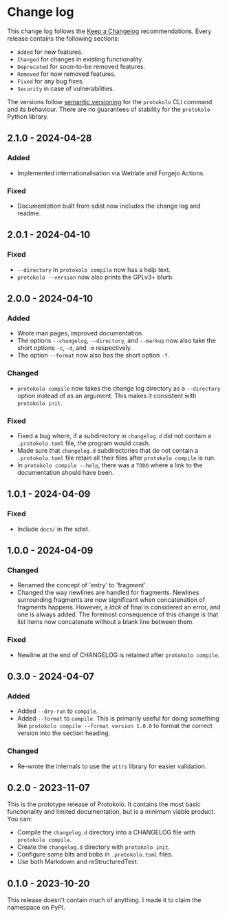 <!--
SPDX-FileCopyrightText: 2023 Carmen Bianca BAKKER <carmen@carmenbianca.eu>

SPDX-License-Identifier: CC-BY-SA-4.0 OR GPL-3.0-or-later
-->

# Change log

This change log follows the [Keep a Changelog](http://keepachangelog.com/)
recommendations. Every release contains the following sections:

- `Added` for new features.
- `Changed` for changes in existing functionality.
- `Deprecated` for soon-to-be removed features.
- `Removed` for now removed features.
- `Fixed` for any bug fixes.
- `Security` in case of vulnerabilities.

The versions follow [semantic versioning](https://semver.org) for the
`protokolo` CLI command and its behaviour. There are no guarantees of stability
for the `protokolo` Python library.

<!-- protokolo-section-tag -->

## 2.1.0 - 2024-04-28

### Added

- Implemented internationalisation via Weblate and Forgejo Actions.

### Fixed

- Documentation built from sdist now includes the change log and readme.

## 2.0.1 - 2024-04-10

### Fixed

- `--directory` in `protokolo compile` now has a help text.
- `protokolo --version` now also prints the GPLv3+ blurb.

## 2.0.0 - 2024-04-10

### Added

- Wrote man pages, improved documentation.
- The options `--changelog`, `--directory`, and `--markup` now also take the
  short options `-c`, `-d`, and `-m` respectively.
- The option `--format` now also has the short option `-f`.

### Changed

- `protokolo compile` now takes the change log directory as a `--directory`
  option instead of as an argument. This makes it consistent with
  `protokolo init`.

### Fixed

- Fixed a bug where, if a subdirectory in `changelog.d` did not contain a
  `.protokolo.toml` file, the program would crash.
- Made sure that `changelog.d` subdirectories that do not contain a
  `.protokolo.toml` file retain all their files after `protokolo compile` is
  run.
- In `protokolo compile --help`, there was a `TODO` where a link to the
  documentation should have been.

## 1.0.1 - 2024-04-09

### Fixed

- Include `docs/` in the sdist.

## 1.0.0 - 2024-04-09

### Changed

- Renamed the concept of 'entry' to 'fragment'.
- Changed the way newlines are handled for fragments. Newlines surrounding
  fragments are now significant when concatenation of fragments happens.
  However, a _lack_ of final is considered an error, and one is always added.
  The foremost consequence of this change is that list items now concatenate
  without a blank line between them.

### Fixed

- Newline at the end of CHANGELOG is retained after `protokolo compile`.

## 0.3.0 - 2024-04-07

### Added

- Added `--dry-run` to `compile`.
- Added `--format` to `compile`. This is primarily useful for doing something
  like `protokolo compile --format version 1.0.0` to format the correct version
  into the section heading.

### Changed

- Re-wrote the internals to use the `attrs` library for easier validation.

## 0.2.0 - 2023-11-07

This is the prototype release of Protokolo. It contains the most basic
functionality and limited documentation, but is a minimum viable product. You
can:

- Compile the `changelog.d` directory into a CHANGELOG file with
  `protokolo compile`.
- Create the `changelog.d` directory with `protokolo init`.
- Configure some bits and bobs in `.protokolo.toml` files.
- Use both Markdown and reStructuredText.

## 0.1.0 - 2023-10-20

This release doesn't contain much of anything. I made it to claim the namespace
on PyPI.
